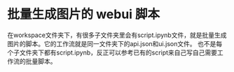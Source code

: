 # 批量生成图片的 webui 脚本

在workspace文件夹下，有很多子文件夹里会有script.ipynb文件，就是批量生成图片的脚本。它的工作流就是同一文件夹下的api.json和ui.json文件。
也不是每个子文件夹下都有script.ipynb，反正可以参考已有的script来自己写自己需要工作流的批量脚本。
